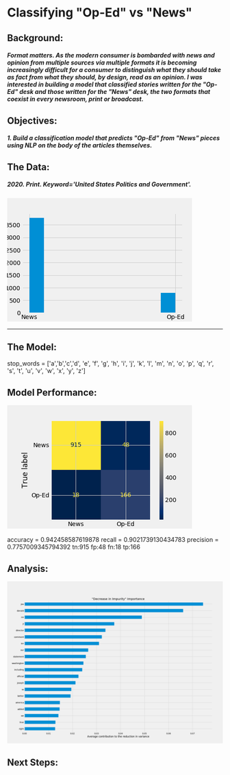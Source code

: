 # Classifying "Op-Ed" vs "News"

## Background:
##### Format matters. As the modern consumer is bombarded with news and opinion from multiple sources via multiple formats it is becoming increasingly difficult for a consumer to distinguish what they should take as fact from what they should, by design, read as an opinion. I was interested in building a model that classified stories written for the "Op-Ed" desk and those written for the "News" desk, the two formats that coexist in every newsroom, print or broadcast.

## Objectives:

##### 1. Build a classification model that predicts "Op-Ed" from "News" pieces using NLP on the body of the articles themselves.


## The Data:

##### 2020. Print. Keyword='United States Politics and Government'.

![Number of Op-Ed and News articles](img/oped_news_hist.png)

---
## The Model:
stop_words = ['a','b','c','d', 'e', 'f', 'g', 'h', 'i', 'j', 'k', 'l', 'm', 'n', 'o', 'p', 'q', 'r', 's', 't', 'u', 'v', 'w', 'x', 'y', 'z']

## Model Performance: 

![Confusion Matrix](img/confusion_matrix.png)

accuracy = 0.942458587619878
recall = 0.9021739130434783
precision = 0.7757009345794392
tn:915 fp:48 fn:18 tp:166

## Analysis:

![Important Features](img/feature_imporance.png)



## Next Steps:

